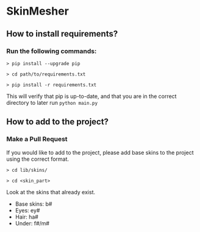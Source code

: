# SkinMesher

## How to install requirements?

### Run the following commands:

```pycon
> pip install --upgrade pip

> cd path/to/requirements.txt

> pip install -r requirements.txt
```

This will verify that pip is up-to-date, and that you are in the correct directory to later run `python main.py`

## How to add to the project?

### Make a Pull Request

If you would like to add to the project, please add base skins to the project using the correct format.

```pycon
> cd lib/skins/

> cd <skin_part>
```

Look at the skins that already exist. 

* Base skins:   b#
* Eyes:         ey#
* Hair:         ha#
* Under:        f#/m#


